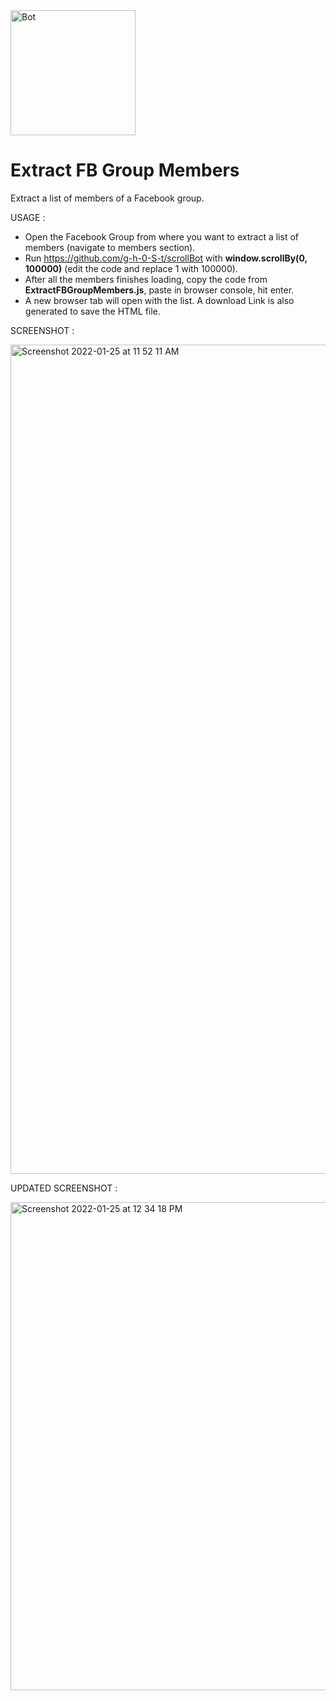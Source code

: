 <img src="https://freepngimg.com/thumb/terminator/21148-9-terminator-picture.png" width="200" title="Bot" alt="Bot" />  

# Extract FB Group Members
Extract a list of members of a Facebook group.

USAGE :  
 - Open the Facebook Group from where you want to extract a list of members (navigate to members section).
 - Run https://github.com/g-h-0-S-t/scrollBot with **window.scrollBy(0, 100000)** (edit the code and replace 1 with 100000).
 - After all the members finishes loading, copy the code from **ExtractFBGroupMembers.js**, paste in browser console, hit enter.
 - A new browser tab will open with the list. A download Link is also generated to save the HTML file.

SCREENSHOT :  

<img width="1327" alt="Screenshot 2022-01-25 at 11 52 11 AM" src="https://user-images.githubusercontent.com/6196046/150922588-1fa7d696-3b0e-4463-a116-8b31e33bb87c.png">

UPDATED SCREENSHOT :  

<img width="781" alt="Screenshot 2022-01-25 at 12 34 18 PM" src="https://user-images.githubusercontent.com/6196046/150927609-77ffccc8-661c-48a2-9b09-0f42b536bb0f.png">
